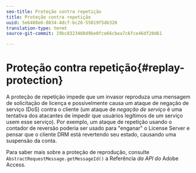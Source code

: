 ```yaml
---
seo-title: Proteção contra repetição
title: Proteção contra repetição
uuid: 5e6488e6-0834-4dcf-bc26-55019f5db320
translation-type: tm+mt
source-git-commit: 29bc8323460d9be0fce66cbea7c6fce46df20d61

---
```



# Proteção contra repetição{#replay-protection}

A proteção de repetição impede que um invasor reproduza uma mensagem de solicitação de licença e possivelmente causa um ataque de negação de serviço (DoS) contra o cliente (um ataque de *negação de serviço* é uma tentativa dos atacantes de impedir que usuários legítimos de um serviço usem esse serviço). Por exemplo, um ataque de repetição usando o contador de reversão poderia ser usado para &quot;enganar&quot; o License Server e pensar que o cliente DRM está revertendo seu estado, causando uma suspensão da conta.

Para saber mais sobre a proteção de reprodução, consulte `AbstractRequestMessage.getMessageId()` a Referência *da API do* Adobe Access.
